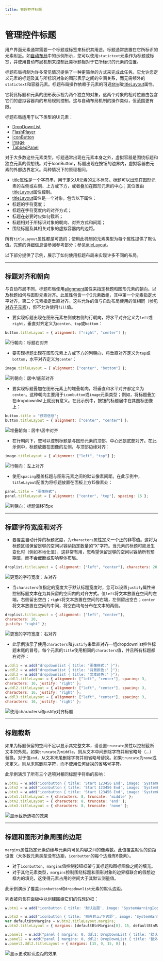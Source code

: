 ```yaml
---
title: 管理控件标题
---
```

# 管理控件标题

用户界面元素通常需要一个标题或标签来标识其用途，标题通常放置在它所标识的元素附近。如[自动布局](../automatic-layout)中的示例所示，您可以使用`statictext`元素作为标题或标签，并使用自动布局机制来控制此类标题相对于它所标识的元素的位置。

标题布局机制为许多常见情况提供了一种更简单的方式来完成此任务。它允许您定义元素的标题及其与所标识对象的图形表示之间的空间关系，而无需额外的`statictext`和容器元素。标题布局操作依赖于元素的可选[title](../control-objects#title)和[titleLayout](../control-objects#titlelayout)属性。

它将此标题和元素的图形表示视为两个独立的对象，这两个对象的相对位置由包含它们的虚拟容器内的布局规则控制。这与自动布局机制的操作类似，但范围更有限。

标题布局适用于以下类型的UI元素：

- [DropDownList](../control-objects#dropdownlist)
- [FlashPlayer](../control-objects#flashplayer)
- [IconButton](../types-of-controls#iconbutton)
- [Image](../types-of-controls#image)
- [TabbedPanel](../control-objects#tabbedpanel)

对于大多数这些元素类型，标题通常出现在元素本身之外，虚拟容器是围绕标题和独立元素的假想线。对于IconButton，标题出现在按钮的边界内，虚拟容器由元素的外部边界定义。两种情况下的原理相同。

- [title](../control-objects#title)属性是一个字符串，用于定义UI元素的文本标签。标题可以出现在图形元素的左侧或右侧、上方或下方，或者叠加在图形元素的中心；其位置由[titleLayout](../control-objects#titlelayout)属性控制。
- [titleLayout](../control-objects#titlelayout)属性是一个对象，包含以下属性：
 - 标题的字符宽度；
 - 标题在字符宽度内的对齐方式；
 - 标题在必要时应如何截断；
 - 标题相对于所标识对象的朝向、对齐方式和间距；
 - 围绕标题及其相关对象的虚拟容器内的边距。

所有`titleLayout`属性都是可选的；使用此机制的元素类型为每个属性提供了默认值。完整的详细信息请参阅参考部分；参见[titleLayout](../control-objects#titlelayout)。

以下部分提供了示例，展示了如何使用标题布局来实现许多不同的布局。

---

## 标题对齐和朝向

与自动布局不同，标题布局使用[alignment](../control-objects#alignment)属性来指定标题和图形元素的朝向，以及标题如何与图形元素对齐。此属性包含一个2元素数组，其中第一个元素指定水平对齐，第二个元素指定垂直对齐。这些允许的值与自动布局使用的值相同（参见[对齐子元素](../automatic-layout#aligning-children)），但不允许使用`fill`值。

- 要实现标题出现在图形元素左侧或右侧的行朝向，将水平对齐定义为`left`或`right`，垂直对齐定义为`center`、`top`或`bottom`：

 ```javascript
 button.titleLayout = { alignment: ["right", "center"] };
 ```

 ![行朝向：标题右对齐](./_static/04_user-interface-tools_managing-control-titles_title-alignment_row.jpg)
- 要实现标题出现在图形元素上方或下方的列朝向，将垂直对齐定义为`top`或`bottom`，水平对齐定义为`center`：

 ```javascript
 image.titleLayout = { alignment: ["center", "bottom"] };
 ```

 ![列朝向：居中/底部对齐](./_static/04_user-interface-tools_managing-control-titles_title-alignment_column.jpg)
- 要实现标题叠加在图形元素上的堆叠朝向，将垂直和水平对齐都定义为`center`。这种朝向主要用于`iconbutton`或`image`元素类型；例如，将标题叠加在dropdownlist上就没有意义。在此示例中，按钮的标题居中在其图标图像上：

 ```javascript
 button.title = "获取信息";
 button.titleLayout = { alignment: ["center", "center"] };
 ```

 ![堆叠朝向：居中/居中对齐](./_static/04_user-interface-tools_managing-control-titles_title-alignment_stack.jpg)
- 在行朝向下，您可以控制标题是与图形元素的顶部、中心还是底部对齐。在此示例中，标题放置在图像的左侧，与顶部边缘对齐：

 ```javascript
 image.titleLayout = { alignment: ["left", "top"] };
 ```

 ![行朝向：左上对齐](./_static/04_user-interface-tools_managing-control-titles_title-alignment_row-top-left.jpg)
- 使用`spacing`覆盖标题与图形元素之间的默认像素间距。在此示例中，`titleLayout`配置为将标题放置在面板上方15像素处：

 ```javascript
 panel.title = "图像格式";
 panel.titleLayout = { alignment: ["center", "top"], spacing: 15 };
 ```

 ![列朝向：标题偏移15px](./_static/04_user-interface-tools_managing-control-titles_title-alignment_column-offset.jpg)

---

## 标题字符宽度和对齐

- 要覆盖自动计算的标题宽度，为`characters`属性定义一个正的非零值。这将为标题区域保留足够的空间以容纳指定数量的“X”字符。当元素的标题可能发生变化时（例如本地化值），这非常有用，您希望保留足够的空间以容纳所有预期值，而不会截断或影响整体布局。

 ```javascript
 droplist.titleLayout = { alignment: ["left", "center"], characters: 20 };
 ```

 ![更宽的字符宽度：左对齐](./_static/04_user-interface-tools_managing-control-titles_title-width-justification_left-justified.jpg)
- 当`characters`值指定的宽度大于默认标题宽度时，您可以设置`justify`属性来控制标题文本在为其保留的空间内的对齐方式。值`left`将文本放置在空间的左端，右侧留出空白；`right`将文本放置在空间的右端，左侧留出空白；`center`将文本放置在空间的中间，将空白均匀分布在文本的两侧。

 ```javascript
 droplist.titleLayout = { alignment: ["left", "center"],
 characters: 20,
 justify: "right" };
 ```

 ![更宽的字符宽度：右对齐](./_static/04_user-interface-tools_managing-control-titles_title-width-justification_right-justified.jpg)
- 此示例演示了使用`characters`和`justify`来垂直对齐一组dropdownlist控件标题末尾的冒号。每个元素的`title`使用相同的`characters`值，并且所有标题都右对齐：

 ```javascript
 w.ddl1 = w.add("dropdownlist { title: '图像格式:' }");
 w.ddl2 = w.add("dropdownlist { title: '背景颜色:' }");
 w.ddl3 = w.add("dropdownlist { title: '文本颜色:' }");
 w.ddl1.titleLayout = { alignment: ["left", "center"], spacing: 3,
 characters: 16, justify: "right" };
 w.ddl2.titleLayout = { alignment: ["left", "center"], spacing: 3,
 characters: 16, justify: "right" };
 w.ddl3.titleLayout = { alignment: ["left", "center"], spacing: 3,
 characters: 16, justify: "right" };
 ```

 ![使用characters和justify对齐标题](./_static/04_user-interface-tools_managing-control-titles_title-width-justification_align-titles.jpg)

---

## 标题截断

如果为标题保留的空间不足以显示其完整文本，请设置`truncate`属性以控制截断文本的外观。如果`truncate`为`middle`，则从文本中间删除字符并用省略号（...）替换。对于值`end`，从文本末尾删除字符并用省略号替换。如果`truncate`为`none`或未定义，则从末尾删除字符，而不使用任何替换的省略号字符。

此示例演示了所有三个选项对相同标题字符串的影响：

```javascript
w.btn1 = w.add("iconbutton { title: 'Start 123456 End', image: 'SystemWarningIcon' }");
w.btn2 = w.add("iconbutton { title: 'Start 123456 End', image: 'SystemWarningIcon' }");
w.btn3 = w.add("iconbutton { title: 'Start 123456 End', image: 'SystemWarningIcon' }");
w.btn1.titleLayout = { characters: 8, truncate: 'middle' };
w.btn2.titleLayout = { characters: 8, truncate: 'end' };
w.btn3.titleLayout = { characters: 8, truncate: 'none' };
```

![显示截断选项的效果](./_static/04_user-interface-tools_managing-control-titles_title-truncation.jpg)

---

## 标题和图形对象周围的边距

`margins`属性指定元素边缘与元素内可见内容之间的像素数。此值覆盖默认的边距设置（大多数元素类型没有边距，`iconbutton`的每个边缘有6像素）。

- 对于`iconbutton`，`margins`值控制按钮框架与其标题和图标图像之间的填充。
- 对于其他元素类型，`margins`控制围绕标题和图形对象的边界框联合的假想边框内的填充，这使得元素占用的空间大于其默认测量值。

此示例演示了覆盖`iconbutton`和`dropdownlist`元素的默认边距。

列表被包含在面板中以创建围绕它们的假想边框：

```javascript
w.btn1 = w.add("iconbutton { title: '默认边距', image: 'SystemWarningIcon' }");

w.btn2 = w.add("iconbutton { title: '额外的上/下边距', image: 'SystemWarningIcon' }");
var defaultBtnMargins = w.btn2.titleLayout.margins;
w.btn2.titleLayout = { margins: [defaultBtnMargins[0], 15, defaultBtnMargins[2], 15] };

w.panel1 = w.add("panel { margins: 0, ddl1: DropDownList { title: '默认边距' } }");
w.panel2 = w.add("panel { margins: 0, ddl2: DropDownList { title: '额外的左/右边距' } }");
w.panel2.ddl2.titleLayout = { margins: [15, 0, 15, 0] };
```

![显示更改默认边距的效果](./_static/04_user-interface-tools_managing-control-titles_margins-around-title.jpg)
